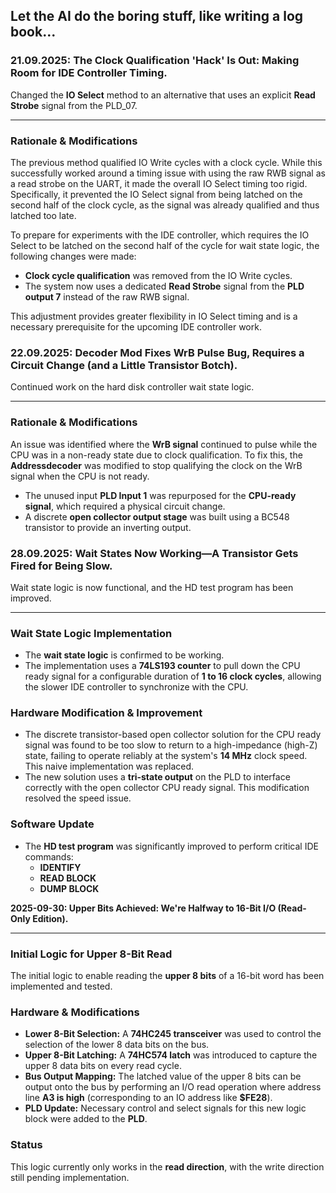 ## Let the AI do the boring stuff, like writing a log book...

### 21.09.2025: The Clock Qualification 'Hack' Is Out: Making Room for IDE Controller Timing.
Changed the **IO Select** method to an alternative that uses an explicit **Read Strobe** signal from the PLD_07.

---

### Rationale & Modifications

The previous method qualified IO Write cycles with a clock cycle. While this successfully worked around a timing issue with using the raw RWB signal as a read strobe on the UART, it made the overall IO Select timing too rigid. Specifically, it prevented the IO Select signal from being latched on the second half of the clock cycle, as the signal was already qualified and thus latched too late.

To prepare for experiments with the IDE controller, which requires the IO Select to be latched on the second half of the cycle for wait state logic, the following changes were made:

* **Clock cycle qualification** was removed from the IO Write cycles.
* The system now uses a dedicated **Read Strobe** signal from the **PLD output 7** instead of the raw RWB signal.

This adjustment provides greater flexibility in IO Select timing and is a necessary prerequisite for the upcoming IDE controller work.



### 22.09.2025: Decoder Mod Fixes WrB Pulse Bug, Requires a Circuit Change (and a Little Transistor Botch).

Continued work on the hard disk controller wait state logic.

---

### Rationale & Modifications

An issue was identified where the **WrB signal** continued to pulse while the CPU was in a non-ready state due to clock qualification. To fix this, the **Addressdecoder** was modified to stop qualifying the clock on the WrB signal when the CPU is not ready.

* The unused input **PLD Input 1** was repurposed for the **CPU-ready signal**, which required a physical circuit change.
* A discrete **open collector output stage** was built using a BC548 transistor to provide an inverting output.

### 28.09.2025: Wait States Now Working—A Transistor Gets Fired for Being Slow.

Wait state logic is now functional, and the HD test program has been improved.

---

### Wait State Logic Implementation

* The **wait state logic** is confirmed to be working.
* The implementation uses a **74LS193 counter** to pull down the CPU ready signal for a configurable duration of **1 to 16 clock cycles**, allowing the slower IDE controller to synchronize with the CPU.

### Hardware Modification & Improvement

* The discrete transistor-based open collector solution for the CPU ready signal was found to be too slow to return to a high-impedance (high-Z) state, failing to operate reliably at the system's **14 MHz** clock speed. This naive implementation was replaced.
* The new solution uses a **tri-state output** on the PLD to interface correctly with the open collector CPU ready signal. This modification resolved the speed issue.

### Software Update

* The **HD test program** was significantly improved to perform critical IDE commands:
    * **IDENTIFY**
    * **READ BLOCK**
    * **DUMP BLOCK**

**2025-09-30: Upper Bits Achieved: We're Halfway to 16-Bit I/O (Read-Only Edition).**

---

### Initial Logic for Upper 8-Bit Read

The initial logic to enable reading the **upper 8 bits** of a 16-bit word has been implemented and tested.

### Hardware & Modifications

* **Lower 8-Bit Selection:** A **74HC245 transceiver** was used to control the selection of the lower 8 data bits on the bus.
* **Upper 8-Bit Latching:** A **74HC574 latch** was introduced to capture the upper 8 data bits on every read cycle.
* **Bus Output Mapping:** The latched value of the upper 8 bits can be output onto the bus by performing an I/O read operation where address line **A3 is high** (corresponding to an IO address like **$FE28**).
* **PLD Update:** Necessary control and select signals for this new logic block were added to the **PLD**.

### Status

This logic currently only works in the **read direction**, with the write direction still pending implementation.
